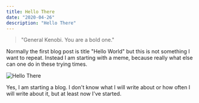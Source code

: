 ```yaml
---
title: Hello There
date: "2020-04-26"
description: "Hello There"
---
```


> "General Kenobi. You are a bold one."

Normally the first blog post is title "Hello World" but this is not something I want to repeat. Instead I am starting with a meme, because really what else can one do in these trying times.

![Hello There](https://media.comicbook.com/2019/12/image-1--1201422-1280x0.jpeg)

Yes, I am starting a blog. I don't know what I will write about or how often I will write about it, but at least now I've started.